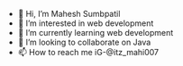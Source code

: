 - 👋 Hi, I’m Mahesh Sumbpatil
- 👀 I’m interested in web development
- 🌱 I’m currently learning web development
- 💞️ I’m looking to collaborate on Java
- 📫 How to reach me iG-@itz_mahi007

<!---
maheshsumbpatil/maheshsumbpatil is a ✨ special ✨ repository because its `README.md` (this file) appears on your GitHub profile.
You can click the Preview link to take a look at your changes.
--->

